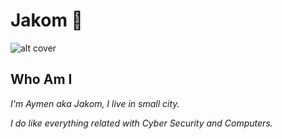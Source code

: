 # Jakom 🚀

![alt cover](https://i.imgur.com/kagbniM.png)

## Who Am I

*I'm Aymen aka Jakom, I live in small city.*

*I do like everything related with Cyber Security and Computers.*
